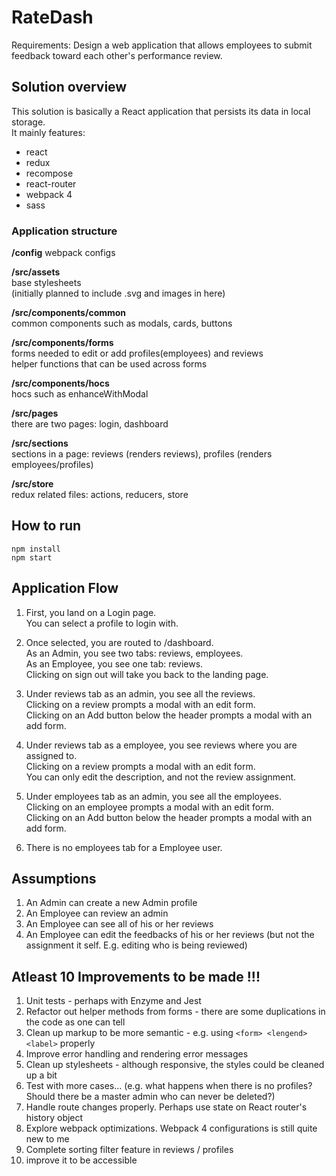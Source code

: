 # RateDash

Requirements:
Design a web application that allows employees to submit feedback toward each other's performance review.

## Solution overview

This solution is basically a React application that persists its data in local storage.    
It mainly features:
- react
- redux
- recompose
- react-router
- webpack 4
- sass

### Application structure

**/config** 
webpack configs  

**/src/assets**  
base stylesheets  
(initially planned to include .svg and images in here)  

**/src/components/common**  
common components such as modals, cards, buttons  
  
**/src/components/forms**    
forms needed to edit or add profiles(employees) and reviews  
helper functions that can be used across forms 

**/src/components/hocs**   
hocs such as enhanceWithModal 

**/src/pages**  
there are two pages: login, dashboard  

**/src/sections**  
sections in a page: reviews (renders reviews), profiles (renders employees/profiles)  

**/src/store**  
redux related files: actions, reducers, store 

## How to run 

```
npm install
npm start
```

## Application Flow

1. First, you land on a Login page.  
You can select a profile to login with.  

2. Once selected, you are routed to /dashboard.  
As an Admin, you see two tabs: reviews, employees.  
As an Employee, you see one tab: reviews.  
Clicking on sign out will take you back to the landing page.  

3. Under reviews tab as an admin, you see all the reviews.  
Clicking on a review prompts a modal with an edit form.  
Clicking on an Add button below the header prompts a modal with an add form.  

4. Under reviews tab as a employee, you see reviews where you are assigned to.  
Clicking on a review prompts a modal with an edit form.  
You can only edit the description, and not the review assignment.  

5. Under employees tab as an admin, you see all the employees.  
Clicking on an employee prompts a modal with an edit form.  
Clicking on an Add button below the header prompts a modal with an add form.  

6. There is no employees tab for a Employee user.

## Assumptions

1. An Admin can create a new Admin profile
2. An Employee can review an admin
3. An Employee can see all of his or her reviews 
4. An Employee can edit the feedbacks of his or her reviews (but not the assignment it self. E.g. editing who is being reviewed)


## Atleast 10 Improvements to be made !!! 

1. Unit tests - perhaps with Enzyme and Jest  
2. Refactor out helper methods from forms - there are some duplications in the code as one can tell  
3. Clean up markup to be more semantic - e.g. using `<form> <lengend> <label>` properly  
4. Improve error handling and rendering error messages  
5. Clean up stylesheets - although responsive, the styles could be cleaned up a bit
6. Test with more cases... (e.g. what happens when there is no profiles? Should there be a master admin who can never be deleted?)
7. Handle route changes properly. Perhaps use state on React router's history object
8. Explore webpack optimizations. Webpack 4 configurations is still quite new to me
9. Complete sorting filter feature in reviews / profiles
10. improve it to be accessible

  

